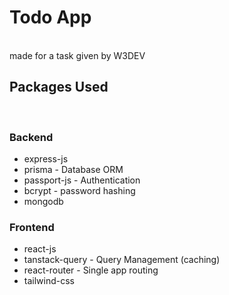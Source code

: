 # Todo App
<br>
made for a task given by W3DEV

## Packages Used
<br>

### Backend
- express-js
- prisma - Database ORM
- passport-js - Authentication
- bcrypt - password hashing
- mongodb

### Frontend
- react-js
- tanstack-query - Query Management (caching)
- react-router - Single app routing
- tailwind-css